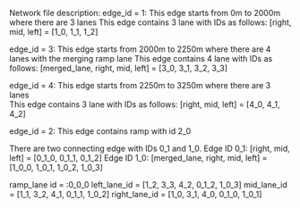 Network file description:
edge_id = 1: This edge starts from 0m to 2000m where there are 3 lanes
This edge contains 3 lane with IDs as follows:
[right, mid, left] = [1_0, 1_1, 1_2]

edge_id = 3: This edge starts from 2000m to 2250m where there are 4 lanes with the merging ramp lane
This edge contains 4 lane with IDs as follows:
[merged_lane, right, mid, left] = [3_0, 3_1, 3_2, 3_3]

edge_id = 4: This edge starts from 2250m to 3250m where there are 3 lanes  
This edge contains 3 lane with IDs as follows:
[right, mid, left] = [4_0, 4_1, 4_2]

edge_id = 2: This edge contains ramp with id 2_0  

There are two connecting edge with IDs 0_1 and 1_0.
Edge ID 0_1: [right, mid, left] = [0_1_0, 0_1_1, 0_1_2]
Edge ID 1_0: [merged_lane, right, mid, left] = [1_0_0, 1_0_1, 1_0_2, 1_0_3]

ramp_lane id = :0_0_0
left_lane_id = [1_2, 3_3, 4_2, 0_1_2, 1_0_3]
mid_lane_id = [1_1, 3_2, 4_1, 0_1_1, 1_0_2]
right_lane_id = [1_0, 3_1, 4_0, 0_1_0, 1_0_1]
